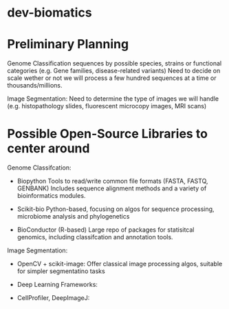 # dev-biomatics

# Preliminary Planning
Genome Classification sequences by possible species, strains or functional categories (e.g. Gene families, disease-related variants)
Need to decide on scale wether or not we will process a few hundred sequences at a time or thousands/millions.

Image Segmentation: Need to determine the type of images we will handle (e.g. histopathology slides, fluorescent microcopy images, MRI scans)

# Possible Open-Source Libraries to center around
Genome Classifcation:
- Biopython 
    Tools to read/write common file formats (FASTA, FASTQ, GENBANK)
    Includes sequence alignment methods and a variety of bioinformatics modules.

- Scikit-bio
    Python-based, focusing on algos for sequence processing, microbiome analysis and phylogenetics

- BioConductor (R-based)
    Large repo of packages for statisitcal genomics, including classifcation and annotation tools.

Image Segmentation:
- OpenCV + scikit-image:
    Offer classical image processing algos, suitable for simpler segmentatino tasks

- Deep Learning Frameworks:

- CellProfiler, DeepImageJ:
